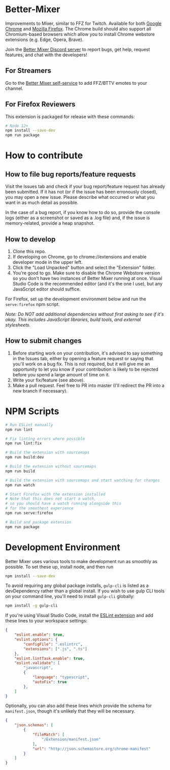 # Better-Mixer
Improvements to Mixer, similar to FFZ for Twitch. Available for both [Google Chrome](https://bit.ly/bettermixer) and [Mozilla Firefox](https://addons.mozilla.org/en-US/firefox/addon/bettermixer/). The Chrome build should also support all Chromium-based browsers which allow you to install Chrome webstore extensions (e.g. Edge, Opera, Brave).

Join the [Better Mixer Discord server](https://discord.gg/mrr5Vtf) to report bugs, get help, request features, and chat with the developers!

## For Streamers
Go to the [Better Mixer self-service](https://theunlocked.github.io/bettermixer/selfservice) to add FFZ/BTTV emotes to your channel.

## For Firefox Reviewers
This extension is packaged for release with these commands:
```sh
# Node 12+
npm install --save-dev
npm run package
```

# How to contribute
## How to file bug reports/feature requests
Visit the Issues tab and check if your bug report/feature request has already been submitted. If it has not (or if the issue has been erronously closed), you may open a new issue. Please describe what occurred or what you want in as much detail as possible.

In the case of a bug report, if you know how to do so, provide the console logs (either as a screenshot or saved as a .log file) and, if the issue is memory-related, provide a heap snapshot.

## How to develop
1. Clone this repo.
2. If developing on Chrome, go to chrome://extensions and enable developer mode in the upper left.
3. Click the "Load Unpacked" button and select the "Extension" folder.
4. You're good to go. Make sure to disable the Chrome Webstore version so you don't have two instances of Better Mixer running at once. Visual Studio Code is the recommended editor (and it's the one I use), but any JavaScript editor should suffice.

For Firefox, set up the development environment below and run the `serve:firefox` npm script.

_Note: Do NOT add additional dependencies without first asking to see if it's okay. This includes JavaScript libraries, build tools, and external stylesheets._

## How to submit changes
1. Before starting work on your contribution, it's advised to say something in the Issues tab, either by opening a feature request or saying that you'll work on a bug fix. This is not required, but it will give me an opportunity to let you know if your contribution is likely to be rejected before you spend a large amount of time on it.
2. Write your fix/feature (see above).
3. Make a pull request. Feel free to PR into master (I'll redirect the PR into a new branch if necessary).

# NPM Scripts
```sh
# Run ESLint manually
npm run lint

# Fix linting errors where possible
npm run lint:fix

# Build the extension with sourcemaps
npm run build:dev

# Build the extension without sourcemaps
npm run build

# Build the extension with sourcemaps and start watching for changes
npm run watch

# Start Firefox with the extension installed
# Note that this does not start a watch,
# so you should have a watch running alongside this
# for the smoothest experience
npm run serve:firefox

# Build and package extension
npm run package
```

# Development Environment
Better Mixer uses various tools to make development run as smoothly as possible. To set these up, install node, and then run
```sh
npm install --save-dev
```
To avoid requiring any global package installs, `gulp-cli` is listed as a devDependency rather than a global install. If you wish to use gulp CLI tools on your command line, you'll need to install `gulp-cli` globally:
```sh
npm install -g gulp-cli
```

If you're using Visual Studio Code, install the [ESLint extension](https://marketplace.visualstudio.com/items?itemName=dbaeumer.vscode-eslint) and add these lines to your workspace settings:
```json
{
    "eslint.enable": true,
    "eslint.options": {
        "configFile": ".eslintrc",
        "extensions": [".js", ".ts"]
    },
    "eslint.lintTask.enable": true,
    "eslint.validate": [
        "javascript",
        {
            "language": "typescript",
            "autoFix": true
        },
    ]
}
```
Optionally, you can also add these lines which provide the schema for `manifest.json`, though it's unlikely that they will be necessary.
```json
{
    "json.schemas": [
        {
            "fileMatch": [
                "/Extension/manifest.json"
            ],
            "url": "http://json.schemastore.org/chrome-manifest"
        }
    ]
}
```